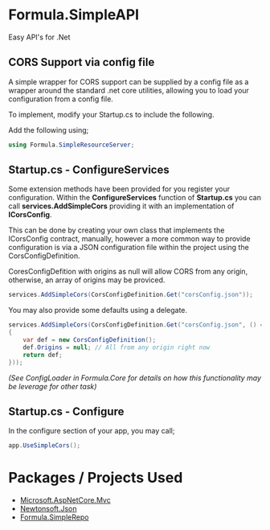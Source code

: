 # Formula.SimpleAPI
Easy API's for .Net

## CORS Support via config file
A simple wrapper for CORS support can be supplied by a config file as a wrapper around the standard .net core utilities, allowing you to load your configuration from a config file.

To implement, modify your Startup.cs to include the following.

Add the following using;

```c#
using Formula.SimpleResourceServer;
```

## Startup.cs - ConfigureServices

Some extension methods have been provided for you register your configuration.
Within the **ConfigureServices** function of **Startup.cs** you can call **services.AddSimpleCors** providing it with an implementation of **ICorsConfig**.  

This can be done by creating your own class that implements the ICorsConfig contract, manually, however a more common way to provide configuration is via a JSON configuration file within the project using the CorsConfigDefinition.

CoresConfigDefition with origins as null will allow CORS from any origin, otherwise, an array of origins may be proviced.

```c#
services.AddSimpleCors(CorsConfigDefinition.Get("corsConfig.json"));
```

You may also provide some defaults using a delegate.

```c#
services.AddSimpleCors(CorsConfigDefinition.Get("corsConfig.json", () =>
{
    var def = new CorsConfigDefinition();
    def.Origins = null; // All from any origin right now
    return def;
}));
```

*(See ConfigLoader in Formula.Core for details on how this functionality may be leverage for other task)*

## Startup.cs - Configure

In the configure section of your app, you may call;

```c#
app.UseSimpleCors();
```

# Packages / Projects Used
- [Microsoft.AspNetCore.Mvc](https://github.com/aspnet/mvc)
- [Newtonsoft.Json](https://github.com/JamesNK/Newtonsoft.Json)
- [Formula.SimpleRepo](https://github.com/NephosIntegration/Formula.SimpleRepo)
